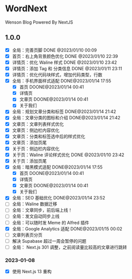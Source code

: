 # WordNext

Wenson Blog Powered By NextJS

## 1.0.0

- [X] 全局：完善页脚  DONE @2023/01/10 00:09
- [X] 首页：右上角背景颜色优化 DONE @2023/01/10 22:39
- [X] 详情页：优化 Waline 样式 DONE @2023/01/10 23:42
- [X] 详情页：添加 Tag 和 分类信息 DONE @2023/01/11 23:11
- [X] 详情页：优化代码块样式，增加代码类型，行数
- [X] 全局：手机界面样式适配 DONE@2023/01/14 17:55
  - [X] 首页 DOONE@2023/01/14 00:41
  - [X] 详情页
  - [X] 文章页 DOONE@2023/01/14 00:41
  - [X] 关于我们
- [X] 全局：规划文章分类和标签 DONE@2023/01/14 21:42
- [X] 全局：文章分类的图标和介绍 DONE@2023/01/14 21:42
- [X] 文章页：文章列表样式优化
- [X] 文章页：侧边栏内容优化
- [X] 文章页：分类和标签选中后的样式优化
- [X] 文章页：添加页尾
- [X] 关于页：侧边栏内容优化
- [X] 关于页：Waline 评论样式优化 DONE @2023/01/10 23:42
- [X] 关于页：添加页尾
- [X] 全局：暗黑模式适配 DONE@2023/01/14 17:55
  - [X] 首页 DOONE@2023/01/14 00:41
  - [X] 详情页
  - [X] 文章页 DOONE@2023/01/14 00:41
  - [X] 关于我们
- [X] 全局：SEO 基础优化 DONE@2023/01/14 23:52
- [ ] 全局：Waline 数据迁移
- [ ] 全局：文章同步，前后端上线！
- [ ] 全局：发文自动同步上线
- [ ] 全局：可以随时发 Meme 的 Alfred 插件
- [X] 全局：Google Analytics 适配 DONE@2023/01/15 00:02
- [ ] 文章列表页分页
- [ ] 解决 Supabase 超过一周会暂停的问题
- [ ] 全局： Next.js 301 调整，之前阅读量比较高的文章进行跳转

### 2023-01-08

- [x] 使用 Next.js 13 重构
